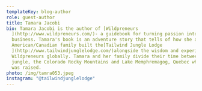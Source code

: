 ```yaml
---
templateKey: blog-author
role: guest-author
title: Tamara Jacobi
bio: Tamara Jacobi is the author of [Wildpreneurs
  ](http://www.wildpreneurs.com/)- a guidebook for turning passion into
  business. Tamara's book is an adventure story that tells of how she and her
  American/Canadian family built the[Tailwind Jungle Lodge
  ](http://www.tailwindjunglelodge.com/)alongside the wisdom and experience of
  Wildpreneurs globally. Tamara and her family divide their time between the
  jungle, the Colorado Rocky Mountains and Lake Memphremagog, Quebec where she
  was raised.
photo: /img/tamra053.jpeg
instagram: "@tailwindjunglelodge"
---
```

